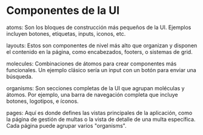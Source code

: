 # Componentes de la UI

atoms: Son los bloques de construcción más pequeños de la UI. Ejemplos incluyen botones, etiquetas, inputs, iconos, etc.

layouts: Estos son componentes de nivel más alto que organizan y disponen el contenido en la página, como encabezados, footers, o sistemas de grid.

molecules: Combinaciones de átomos para crear componentes más funcionales. Un ejemplo clásico sería un input con un botón para enviar una búsqueda.

organisms: Son secciones completas de la UI que agrupan moléculas y átomos. Por ejemplo, una barra de navegación completa que incluye botones, logotipos, e íconos.

pages: Aquí es donde defines las vistas principales de la aplicación, como la página de gestión de multas o la vista de detalle de una multa específica. Cada página puede agrupar varios "organisms".
